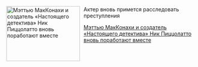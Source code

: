 <!--2025-06-15 11:45:52-->
<div class="yb">
  <div class="rss kino_kino"><a href="https://www.kino-teatr.ru/kino/news/y2025/6-15/38019/" title="Мэттью МакКонахи и создатель «Настоящего детектива» Ник Пиццолатто вновь поработают вместе"><img src="https://www.kino-teatr.ru/news/9/1/38019/poster.jpg" width="196" height="147" align="left" hspace="5" style="margin: 0px 10px 0px 5px" alt="Мэттью МакКонахи и создатель «Настоящего детектива» Ник Пиццолатто вновь поработают вместе"/></a>Актер вновь примется расследовать преступления <p class="titl"><a href="https://www.kino-teatr.ru/kino/news/y2025/6-15/38019/">Мэттью МакКонахи и создатель «Настоящего детектива» Ник Пиццолатто вновь поработают вместе</a></p></div>
</div>
